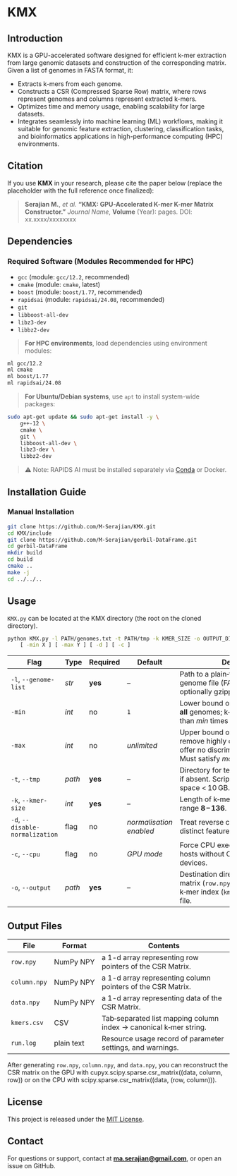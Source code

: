 
# KMX

## Introduction

KMX is a GPU-accelerated software designed for efficient k-mer extraction from large genomic datasets and construction of the corresponding matrix. Given a list of genomes in FASTA format, it:

- Extracts k-mers from each genome.
- Constructs a CSR (Compressed Sparse Row) matrix, where rows represent genomes and columns represent extracted k-mers.
- Optimizes time and memory usage, enabling scalability for large datasets.
- Integrates seamlessly into machine learning (ML) workflows, making it suitable for genomic feature extraction, clustering, classification tasks, and bioinformatics applications in high-performance computing (HPC) environments.

## Citation

If you use **KMX** in your research, please cite the paper below (replace the placeholder with the full reference once finalized):

> **Serajian M.**, *et al.* **“KMX: GPU-Accelerated K-mer K-mer Matrix Constructor.”** *Journal Name*, **Volume** (Year): pages. DOI: xx.xxxx/xxxxxxxx


## Dependencies

### Required Software (Modules Recommended for HPC)

- `gcc` (module: `gcc/12.2`, recommended)
- `cmake` (module: `cmake`, latest)
- `boost` (module: `boost/1.77`, recommended)
- `rapidsai` (module: `rapidsai/24.08`, recommended)
- `git`
- `libboost-all-dev`
- `libz3-dev`
- `libbz2-dev`

> **For HPC environments**, load dependencies using environment modules:

```bash
ml gcc/12.2
ml cmake
ml boost/1.77
ml rapidsai/24.08
```

> **For Ubuntu/Debian systems**, use `apt` to install system-wide packages:

```bash
sudo apt-get update && sudo apt-get install -y \
    g++-12 \
    cmake \
    git \
    libboost-all-dev \
    libz3-dev \
    libbz2-dev
```

> ⚠️ Note: RAPIDS AI must be installed separately via [Conda](https://rapids.ai/start.html) or Docker.

## Installation Guide

### Manual Installation 

```bash
git clone https://github.com/M-Serajian/KMX.git
cd KMX/include
git clone https://github.com/M-Serajian/gerbil-DataFrame.git
cd gerbil-DataFrame
mkdir build 
cd build
cmake ..
make -j
cd ../../..
```


## Usage
`KMX.py` can be located at the KMX directory (the root on the cloned directory).


```bash
python KMX.py -l PATH/genomes.txt -t PATH/tmp -k KMER_SIZE -o OUTPUT_DIR \
    [ -min X ] [ -max Y ] [ -d ] [ -c ]
```

| Flag | Type | Required | Default | Description |
|------|------|----------|---------|-------------|
| `-l`, `--genome-list` | *str* | **yes** | – | Path to a plain‑text file with one genome file (FASTA/FASTQ, optionally gzipped) per line. |
| `-min` | *int* | no | `1` | Lower bound on k‑mer count across **all** genomes; k‑mers observed fewer than *min* times are discarded. |
| `-max` | *int* | no | *unlimited* | Upper bound on k‑mer count; set to remove highly conserved k‑mers that offer no discriminatory information. Must satisfy *max ≥ min*. |
| `-t`, `--tmp` | *path* | **yes** | – | Directory for temporary files; created if absent. Script aborts if free space < 10 GB. |
| `-k`, `--kmer-size` | *int* | **yes** | – | Length of k‑mers to extract; valid range **8 – 136**. |
| `-d`, `--disable-normalization` | flag | no | *normalisation enabled* | Treat reverse complements as distinct features. |
| `-c`, `--cpu` | flag | no | *GPU mode* | Force CPU execution; useful on hosts without CUDA‑capable devices. |
| `-o`, `--output` | *path* | **yes** | – | Destination directory for final CSR matrix (`row.npy`,`column.npy`,`data.npy`), k‑mer index (`kmers.csv`), and run log file. |

## Output Files

| File | Format | Contents |
|------|--------|----------|
| `row.npy` | NumPy NPY | a 1-d array representing row pointers of the CSR Matrix. |
| `column.npy` | NumPy NPY | a 1-d array representing column pointers of the CSR Matrix. |
| `data.npy` | NumPy NPY | a 1-d array representing data of the CSR Matrix. |
| `kmers.csv` | CSV | Tab‑separated list mapping column index → canonical k‑mer string. |
| `run.log` | plain text | Resource usage record of parameter settings, and warnings. |

After generating `row.npy`, `column.npy`, and `data.npy`, you can reconstruct the CSR matrix on the GPU with cupyx.scipy.sparse.csr_matrix((data, column, row)) or on the CPU with scipy.sparse.csr_matrix((data, (row, column))).

## License

This project is released under the [MIT License](LICENSE).

## Contact

For questions or support, contact at **ma.serajian@gmail.com**, or open an issue on GitHub.
